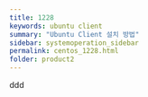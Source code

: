 ```yaml
---
title: 1228
keywords: ubuntu client
summary: "Ubuntu Client 설치 방법"
sidebar: systemoperation_sidebar
permalink: centos_1228.html
folder: product2
---
```



ddd
